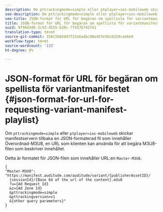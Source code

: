 ```yaml
---
description: Om pttrackingmode=simple eller ptplayer=ios-mobileweb skickar manifestservern tillbaka en JSON-formaterad fil som innehåller Överordnad-M3U8, en URL som klienten kan använda för att begära M3U8-filen som beskriver innehållet.
seo-description: Om pttrackingmode=simple eller ptplayer=ios-mobileweb skickar manifestservern tillbaka en JSON-formaterad fil som innehåller Överordnad-M3U8, en URL som klienten kan använda för att begära M3U8-filen som beskriver innehållet.
seo-title: JSON-format för URL för begäran om spellista för variantmanifest
title: JSON-format för URL för begäran om spellista för variantmanifest
uuid: 9f9693d0-3c93-4555-b20c-7f4576742f41
translation-type: tm+mt
source-git-commit: 358c5b02d47f23a6adbc98e457e56c8220cae6e9
workflow-type: tm+mt
source-wordcount: '133'
ht-degree: 0%

---
```



# JSON-format för URL för begäran om spellista för variantmanifestet {#json-format-for-url-for-requesting-variant-manifest-playlist}

Om `pttrackingmode=simple` eller `ptplayer=ios-mobileweb` skickar manifestservern tillbaka en JSON-formaterad fil som innehåller Överordnad-M3U8, en URL som klienten kan använda för att begära M3U8-filen som beskriver innehållet.

Detta är formatet för JSON-filen som innehåller URL:en `Master-M3U8`.

```
{
"Master-M3U8": "https://manifest.auditude.com/auditude/variant/{publisherAssetID}/
  {sessionId}/{Base 64 of the url of the content}.m3u8
  ?u={Ad Request Id}
  &z={Ad Zone Id}
  &pttrackingmode=simple
  &pttrackingversion=v1
  &{other query parameters}"
}
```
